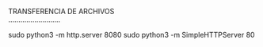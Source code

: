 TRANSFERENCIA DE ARCHIVOS  
..........................

sudo python3 -m http.server 8080
sudo python3 -m SimpleHTTPServer 80
